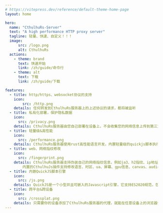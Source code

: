 ```yaml
---
# https://vitepress.dev/reference/default-theme-home-page
layout: home

hero:
  name: "CthulhuRs-Server"
  text: "A high performance HTTP proxy server"
  tagline: 轻量、快速、自定义！！！
  image:
      src: /logo.png
      alt: CthulhuRs
  actions:
    - theme: brand
      text: 快速开始
      link: /zh/guide/命令行
    - theme: alt
      text: 下载
      link: /zh/guide/下载

features:
  - title: http/https、websocket协议的支持
    icon:
        src: /http.png
    details: 任何转发到CthulhuRs服务器上的上述协议的请求，都将被监听
  - title: 私有化部署，保护隐私数据
    icon:
      src: /privacy.png
    details: CthulhuRs服务器由您自己部署在设备上，不会收集您的网络信息上传到第三方，所有的数据都将由您自己处置
  - title: 轻量级&高性能
    icon:
      src: /performance.png
    details: CthulhuRs服务器使用rust高性能语言开发，内置轻量级的quickjs脚本执行引擎，使用无压力
  - title: web、网络指纹修改
    icon:
      src: /fingerprint.png
    details: CthulhuRs服务器支持伪装自己的网络指纹信息，例如ja3、h2指纹、ip地址，您可以在脚本中设置ja3、h2指纹的随机数或者对每个请求设置上游代理。  
        内置的CthulhuJs插件支持修改语言、时区、ua、屏幕、gpu信息、canvas、audio、webgl、webgpu、canvasFonts、cssFonts、plugin、webrtc等浏览器指纹
  - title: 内嵌QuickJS脚本引擎
    icon:
      src: /js.png
    details: QuickJS是一个小型并且可嵌入的Javascript引擎，它支持ES2020规范，包括模块，异步生成器和代理器。 它可选支持数学扩展，例如大整数 (BigInt)，大浮点数 (BigFloat) 以及运算符重载
  - title: 跨平台&跨设备
    icon:
      src: /crossplat.png
    details: 只需要你的设备添加了CthulhuRs服务器的代理，就能在任意设备上的浏览器使用它的功能，无需安装任何软件或扩展
---
```


